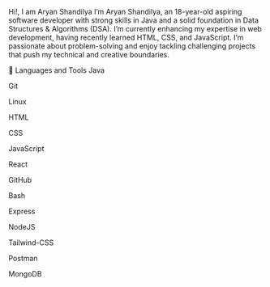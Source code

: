 Hi!, I am Aryan Shandilya
I’m Aryan Shandilya, an 18-year-old aspiring software developer with strong skills in Java and a solid foundation in Data Structures & Algorithms (DSA). I’m currently enhancing my expertise in web development, having recently learned HTML, CSS, and JavaScript. I’m passionate about problem-solving and enjoy tackling challenging projects that push my technical and creative boundaries.

🧰 Languages and Tools
Java

Git

Linux

HTML

CSS

JavaScript

React

GitHub

Bash

Express

NodeJS

Tailwind-CSS

Postman

MongoDB

